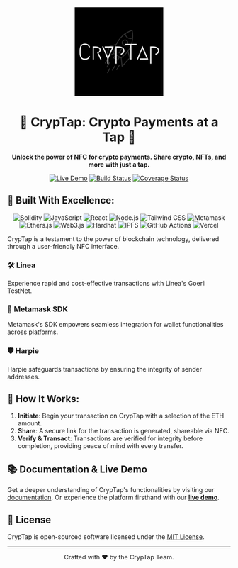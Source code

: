 <div align="center">

<img src="CrypTap.png" alt="CrypTap Logo" width="200"/>

# 🚀 CrypTap: Crypto Payments at a Tap 🚀

**Unlock the power of NFC for crypto payments. Share crypto, NFTs, and more with just a tap.**

[![Live Demo](https://img.shields.io/badge/Live-Demo-brightgreen)](https://ethdenver-smoky.vercel.app/)
[![Build Status](https://img.shields.io/badge/build-passing-brightgreen.svg)]()
[![Coverage Status](https://img.shields.io/badge/coverage-100%25-brightgreen.svg)]()

</div>

## 🌟 Built With Excellence:

<div align="center">

![Solidity](https://img.shields.io/badge/Solidity-363636?logo=solidity&logoColor=white)
![JavaScript](https://img.shields.io/badge/JavaScript-F7DF1E?logo=javascript&logoColor=black)
![React](https://img.shields.io/badge/React-61DAFB?logo=react&logoColor=black)
![Node.js](https://img.shields.io/badge/Node.js-43853D?logo=node.js&logoColor=white)
![Tailwind CSS](https://img.shields.io/badge/Tailwind_CSS-38B2AC?logo=tailwind-css&logoColor=white)
![Metamask](https://img.shields.io/badge/Metamask-FF6B00?logo=metamask&logoColor=white)
![Ethers.js](https://img.shields.io/badge/Ethers.js-3C3C3D?logo=ethers&logoColor=white)
![Web3.js](https://img.shields.io/badge/Web3.js-F16822?logo=web3.js&logoColor=white)
![Hardhat](https://img.shields.io/badge/Hardhat-FFDB58?logo=hardhat&logoColor=black)
![IPFS](https://img.shields.io/badge/IPFS-65C2CB?logo=ipfs&logoColor=white)
![GitHub Actions](https://img.shields.io/badge/GitHub_Actions-2088FF?logo=github-actions&logoColor=white)
![Vercel](https://img.shields.io/badge/Vercel-000000?logo=vercel&logoColor=white)

</div>

CrypTap is a testament to the power of blockchain technology, delivered through a user-friendly NFC interface.

### 🛠 Linea
Experience rapid and cost-effective transactions with Linea's Goerli TestNet.

### 🔐 Metamask SDK
Metamask's SDK empowers seamless integration for wallet functionalities across platforms.

### 🛡 Harpie
Harpie safeguards transactions by ensuring the integrity of sender addresses.

## 🚀 How It Works:

1. **Initiate**: Begin your transaction on CrypTap with a selection of the ETH amount.
2. **Share**: A secure link for the transaction is generated, shareable via NFC.
3. **Verify & Transact**: Transactions are verified for integrity before completion, providing peace of mind with every transfer.

## 📚 Documentation & Live Demo

Get a deeper understanding of CrypTap's functionalities by visiting our [documentation](https://link_to_your_documentation). Or experience the platform firsthand with our [**live demo**](https://ethdenver-smoky.vercel.app/).

## 📝 License

CrypTap is open-sourced software licensed under the [MIT License](https://opensource.org/licenses/MIT).

---

<div align="center">

Crafted with ❤️ by the CrypTap Team.

</div>
